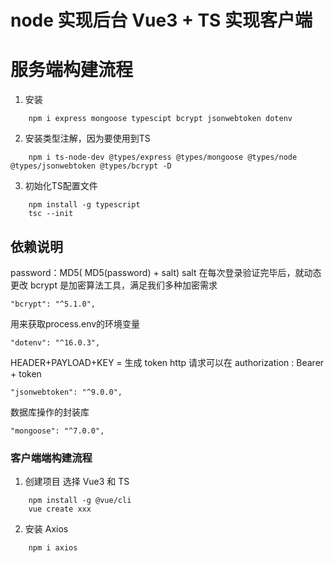 # node 实现后台 Vue3 + TS 实现客户端

# 服务端构建流程

1. 安装

```
    npm i express mongoose typescipt bcrypt jsonwebtoken dotenv
```

2. 安装类型注解，因为要使用到TS

```
    npm i ts-node-dev @types/express @types/mongoose @types/node @types/jsonwebtoken @types/bcrypt -D
```

3. 初始化TS配置文件

```
    npm install -g typescript
    tsc --init
```

## 依赖说明

password：MD5( MD5(password) + salt)
salt 在每次登录验证完毕后，就动态更改
bcrypt 是加密算法工具，满足我们多种加密需求

    "bcrypt": "^5.1.0",

用来获取process.env的环境变量

    "dotenv": "^16.0.3",

HEADER+PAYLOAD+KEY = 生成 token
http 请求可以在 authorization : Bearer + token

    "jsonwebtoken": "^9.0.0",

数据库操作的封装库

    "mongoose": "^7.0.0",

### 客户端端构建流程

1. 创建项目 选择 Vue3 和 TS

```text
    npm install -g @vue/cli
    vue create xxx
```

2. 安装 Axios

```text
    npm i axios
```


